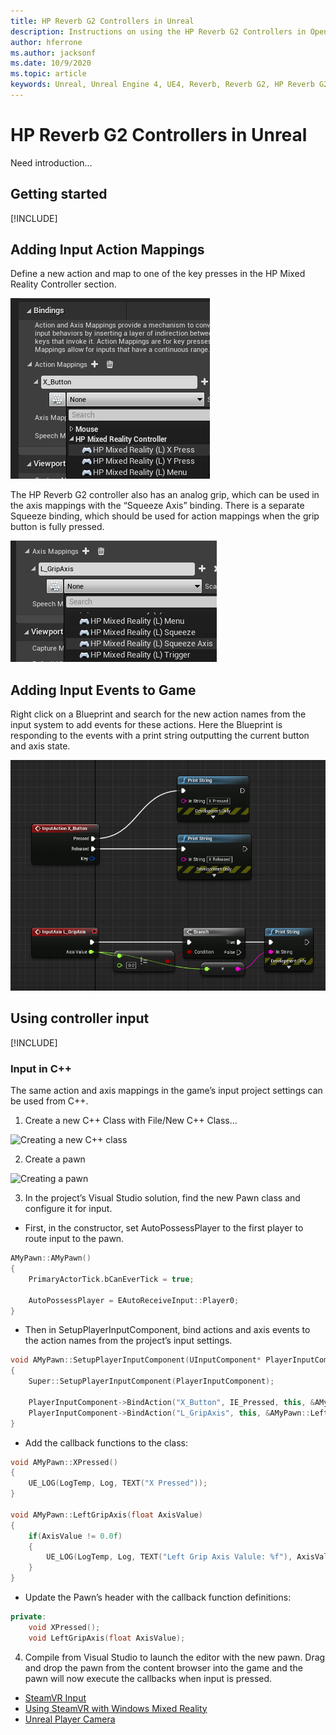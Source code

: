 ```yaml
---
title: HP Reverb G2 Controllers in Unreal 
description: Instructions on using the HP Reverb G2 Controllers in OpenXR and SteamVR
author: hferrone
ms.author: jacksonf
ms.date: 10/9/2020
ms.topic: article
keywords: Unreal, Unreal Engine 4, UE4, Reverb, Reverb G2, HP Reverb G2, mixed reality, development, motion controllers, user input, features, new project, emulator, documentation, guides, features, holograms, game development
---
```


# HP Reverb G2 Controllers in Unreal 

Need introduction...

## Getting started

[!INCLUDE[](includes/tabs-g2-controllers-in-unreal.md)]

## Adding Input Action Mappings 

Define a new action and map to one of the key presses in the HP Mixed Reality Controller section.

![Defining new actions and mappings](images/reverb-g2-img-02.png)

The HP Reverb G2 controller also has an analog grip, which can be used in the axis mappings with the “Squeeze Axis” binding.  There is a separate Squeeze binding, which should be used for action mappings when the grip button is fully pressed. 

![Using the Squeeze axis bindings](images/reverb-g2-img-03.png)

## Adding Input Events to Game

Right click on a Blueprint and search for the new action names from the input system to add events for these actions.  Here the Blueprint is responding to the events with a print string outputting the current button and axis state.

![Blueprint responding to events and outputting current button and axis state](images/reverb-g2-img-06.png)

## Using controller input

[!INCLUDE[](includes/tabs-g2-controller-mapping-in-unreal.md)]

### Input in C++

The same action and axis mappings in the game’s input project settings can be used from C++.

1. Create a new C++ Class with File/New C++ Class...

![Creating a new C++ class](../images/reverb-g2-img-11.png)

2. Create a pawn

![Creating a pawn](../images/reverb-g2-img-11.png)

3. In the project’s Visual Studio solution, find the new Pawn class and configure it for input.
* First, in the constructor, set AutoPossessPlayer to the first player to route input to the pawn.

```cpp
AMyPawn::AMyPawn()
{
    PrimaryActorTick.bCanEverTick = true;

    AutoPossessPlayer = EAutoReceiveInput::Player0;
}
```

* Then in SetupPlayerInputComponent, bind actions and axis events to the action names from the project’s input settings.

```cpp
void AMyPawn::SetupPlayerInputComponent(UInputComponent* PlayerInputComponent)
{
    Super::SetupPlayerInputComponent(PlayerInputComponent);

    PlayerInputComponent->BindAction("X_Button", IE_Pressed, this, &AMyPawn::XPressed);
    PlayerInputComponent->BindAction("L_GripAxis", this, &AMyPawn::LeftGripAxis);
}
```

* Add the callback functions to the class:

```cpp
void AMyPawn::XPressed()
{
    UE_LOG(LogTemp, Log, TEXT("X Pressed"));
}

void AMyPawn::LeftGripAxis(float AxisValue)
{
    if(AxisValue != 0.0f) 
    {
        UE_LOG(LogTemp, Log, TEXT("Left Grip Axis Valule: %f"), AxisValue);
    }
}
```

* Update the Pawn’s header with the callback function definitions:

```cpp
private:
    void XPressed();
    void LeftGripAxis(float AxisValue);
```

4. Compile from Visual Studio to launch the editor with the new pawn. Drag and drop the pawn from the content browser into the game and the pawn will now execute the callbacks when input is pressed.


* [SteamVR Input](https://docs.unrealengine.com/Platforms/VR/SteamVR/HowTo/SteamVRInput/index.html)
* [Using SteamVR with Windows Mixed Reality](https://docs.microsoft.com/windows/mixed-reality/enthusiast-guide/using-steamvr-with-windows-mixed-reality)
* [Unreal Player Camera](https://docs.unrealengine.com/Programming/Tutorials/PlayerCamera/3/index.html)